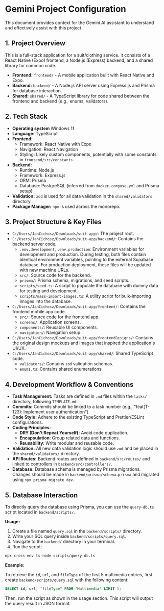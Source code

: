 # Gemini Project Configuration

This document provides context for the Gemini AI assistant to understand and effectively assist with this project.

## 1. Project Overview

This is a full-stack application for a suit/clothing service. It consists of a React Native (Expo) frontend, a Node.js (Express) backend, and a shared library for common code.

- **Frontend:** `frontend/` - A mobile application built with React Native and Expo.
- **Backend:** `backend/` - A Node.js API server using Express.js and Prisma for database interaction.
- **Shared:** `shared/` - A TypeScript library for code shared between the frontend and backend (e.g., enums, validators).

## 2. Tech Stack

- **Operating system** Windows 11
- **Language:** TypeScript
- **Frontend:**
  - Framework: React Native with Expo
  - Navigation: React Navigation
  - Styling: Likely custom components, potentially with some constants in `frontend/src/constants`.
- **Backend:**
  - Runtime: Node.js
  - Framework: Express.js
  - ORM: Prisma
  - Database: PostgreSQL (inferred from `docker-compose.yml` and Prisma setup)
- **Validation:** `zod` is used for all data validation in the `shared/validators` directory.
- **Package Manager:** `npm` is used across the monorepo.

## 3. Project Structure & Key Files

- `C:/Users/JanCichosz/Downloads/suit-app/`: The project root.
- `C:/Users/JanCichosz/Downloads/suit-app/backend/`: Contains the backend server code.
  - `.env.development`, `.env.production`: Environment variables for development and production. During testing, both files contain identical environment variables, pointing to the external Supabase database. For production deployment, these files will be updated with new machine URLs.
  - `src/`: Source code for the backend.
  - `prisma/`: Prisma schema, migrations, and seed scripts.
  - `scripts/seed.ts`: A script to populate the database with dummy data for testing and development.
  - `scripts/mass-import-images.ts`: A utility script for bulk-importing images into the database.
- `C:/Users/JanCichosz/Downloads/suit-app/frontend/`: Contains the frontend mobile app code.
  - `src/`: Source code for the frontend app.
  - `screens/`: Application screens.
  - `components/`: Reusable UI components.
  - `navigation/`: Navigation setup.
- `C:/Users/JanCichosz/Downloads/suit-app/frontendDesigns/`: Contains the original design mockups and images that inspired the application's UI/UX.
- `C:/Users/JanCichosz/Downloads/suit-app/shared/`: Shared TypeScript code.
  - `validators/`: Contains `zod` validation schemas.
  - `enums.ts`: Contains shared enumerations.

## 4. Development Workflow & Conventions

- **Task Management:** Tasks are defined in `.md` files within the `tasks/` directory, following `TEMPLATE.md`.
- **Commits:** Commits should be linked to a task number (e.g., "feat(T-123): Implement user authentication").
- **Code Style:** Adhere to the existing TypeScript and Prettier/ESLint configurations.
- **Coding Principles:**
  - **DRY (Don't Repeat Yourself):** Avoid code duplication.
  - **Encapsulation:** Group related data and functions.
  - **Reusability:** Write modular and reusable code.
- **Validation:** All new data validation logic should use `zod` and be placed in the `shared/validators/` directory.
- **API Routes:** Backend routes are defined in `backend/src/routes/` and linked to controllers in `backend/src/controllers/`.
- **Database:** Database schema is managed by Prisma migrations. Changes should be made in `backend/prisma/schema.prisma` and migrated using `npx prisma migrate dev`.

## 5. Database Interaction

To directly query the database using Prisma, you can use the `query-db.ts` script located in `backend/scripts/`.

**Usage:**

1. Create a file named `query.sql` in the `backend/scripts/` directory.
2. Write your SQL query inside `backend/scripts/query.sql`.
3. Navigate to the `backend/` directory in your terminal.
4. Run the script:

```bash
npx cross-env ts-node scripts/query-db.ts
```

**Example:**

To retrieve the `id`, `url`, and `fileType` of the first 5 multimedia entries, first create `backend/scripts/query.sql` with the following content:

```sql
SELECT id, url, "fileType" FROM "Multimedia" LIMIT 5;
```

Then, run the script as shown in the usage section. This script will output the query result in JSON format.